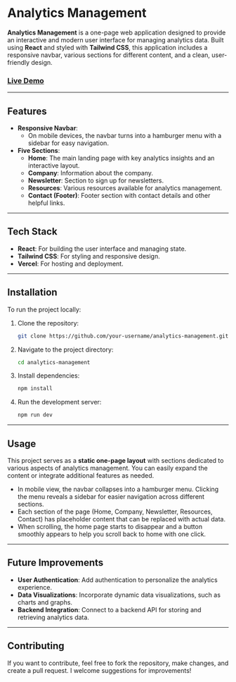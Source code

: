 
# Analytics Management

**Analytics Management** is a one-page web application designed to provide an interactive and modern user interface for managing analytics data. Built using **React** and styled with **Tailwind CSS**, this application includes a responsive navbar, various sections for different content, and a clean, user-friendly design.

### [Live Demo](https://analytics-management-2xwd.vercel.app/)

---

## Features

- **Responsive Navbar**: 
  - On mobile devices, the navbar turns into a hamburger menu with a sidebar for easy navigation.
- **Five Sections**: 
  - **Home**: The main landing page with key analytics insights and an interactive layout.
  - **Company**: Information about the company.
  - **Newsletter**: Section to sign up for newsletters.
  - **Resources**: Various resources available for analytics management.
  - **Contact (Footer)**: Footer section with contact details and other helpful links.
  
---

## Tech Stack

- **React**: For building the user interface and managing state.
- **Tailwind CSS**: For styling and responsive design.
- **Vercel**: For hosting and deployment.

---

## Installation

To run the project locally:

1. Clone the repository:
   ```bash
   git clone https://github.com/your-username/analytics-management.git
   ```

2. Navigate to the project directory:
   ```bash
   cd analytics-management
   ```

3. Install dependencies:
   ```bash
   npm install
   ```

4. Run the development server:
   ```bash
   npm run dev
   ```


---

## Usage

This project serves as a **static one-page layout** with sections dedicated to various aspects of analytics management. You can easily expand the content or integrate additional features as needed.

- In mobile view, the navbar collapses into a hamburger menu. Clicking the menu reveals a sidebar for easier navigation across different sections.
- Each section of the page (Home, Company, Newsletter, Resources, Contact) has placeholder content that can be replaced with actual data.
- When scrolling, the home page starts to disappear and a button smoothly appears to help you scroll back to home with one click.

---

## Future Improvements

- **User Authentication**: Add authentication to personalize the analytics experience.
- **Data Visualizations**: Incorporate dynamic data visualizations, such as charts and graphs.
- **Backend Integration**: Connect to a backend API for storing and retrieving analytics data.

---

## Contributing

If you want to contribute, feel free to fork the repository, make changes, and create a pull request. I welcome suggestions for improvements!
